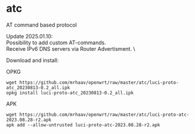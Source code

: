 # atc

AT command based protocol

Update 2025.01.10:\
Possibility to add custom AT-commands.\
Receive IPv6 DNS servers via Router Advertisment.
\


Download and install:


OPKG
```
wget https://github.com/mrhaav/openwrt/raw/master/atc/luci-proto-atc_20230813-0.2_all.ipk
opkg install luci-proto-atc_20230813-0.2_all.ipk
```

APK
```
wget https://github.com/mrhaav/openwrt/raw/master/atc/luci-proto-atc-2023.08.28-r2.apk
apk add --allow-untrusted luci-proto-atc-2023.08.28-r2.apk
```
